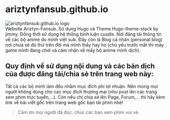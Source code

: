 # ariztynfansub.github.io
![ariztynfansub.github.io logo](https://i.imgur.com/X5GBZL8.png)  
Website Ariztyn-Fansub. Sử dụng Hugo và Theme Hugo-theme-stack by jimmy. Đồng thời sử dụng hệ thống bình luận cusdis. Nơi đăng tải thông tin về các bộ anime do mình việt sub. 
Đây còn là Blog cá nhân (personal blog) nơi chưa sẻ đủ thứ trên đời mà mình thấy hay ho (chủ yếu trước mắt thì máy game mình đang chơi và cảm nhận về mấy bộ anime mình dịch).
## Quy định về sử dụng nội dung và các bản dịch của được đăng tải/chia sẻ trên trang web này:
Tất cả các bộ mình làm đều nhằm mục đích phi lợi nhuận. Nên mong mọi người không dùng cho các mục đích thương mại (như post lên các trang xem phim trực tuyến,…). Còn nếu chỉ chia sẻ lên Page, Forum,… thì hãy kèm link về bài viết gốc trên trang web gốc bạn tải phim nhé!   
> Cảm ơn mọi người đã đọc, chúc các bạn xem phim vui vẻ.  